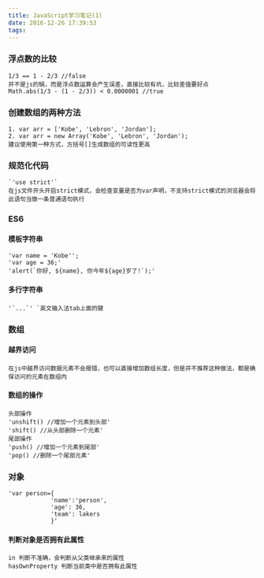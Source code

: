 ```yaml
---
title: JavaScript学习笔记(1)
date: 2016-12-26 17:39:53
tags:
---
```

### 浮点数的比较
	1/3 == 1 - 2/3 //false
	并不是js的锅，而是浮点数运算会产生误差，直接比较有坑，比较差值要好点
	Math.abs(1/3 - (1 - 2/3)) < 0.0000001 //true

### 创建数组的两种方法
	1. var arr = ['Kobe', 'Lebron', 'Jordan'];
	2. var arr = new Array('Kobe', 'Lebron', 'Jordan');
	建议使用第一种方式，方括号[]生成数组的可读性更高
### 规范化代码
	`'use strict'`
	在js文件开头开启strict模式，会检查变量是否为var声明，不支持strict模式的浏览器会将此语句当做一条普通语句执行
### ES6 
#### 模板字符串
	'var name = 'Kobe'';
	'var age = 36;'
	'alert(`你好, ${name}, 你今年${age}岁了!`);'
#### 多行字符串
	'`...`' `英文输入法tab上面的键
### 数组
#### 越界访问
	在js中越界访问数据元素不会报错，也可以直接增加数组长度，但是并不推荐这种做法，都是确保访问的元素在数组内
#### 数组的操作
	头部操作 
	'unshift() //增加一个元素到头部'
	'shift() //从头部删除一个元素'
	尾部操作
	'push() //增加一个元素到尾部'
	'pop() //删除一个尾部元素'
### 对象
	'var person={
				'name':'person',
				'age': 36,
				'team': lakers
				}'
#### 判断对象是否拥有此属性
	in 判断不准确，会判断从父类继承来的属性
	hasOwnProperty 判断当前类中是否拥有此属性